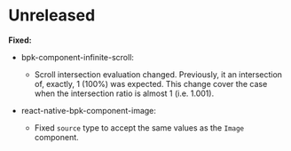 # Unreleased

**Fixed:**
- bpk-component-infinite-scroll:
  - Scroll intersection evaluation changed. Previously, it an intersection of, exactly, 1 (100%) was expected. This change cover the case when the intersection ratio is almost 1 (i.e. 1.001).

- react-native-bpk-component-image:
  - Fixed `source` type to accept the same values as the `Image` component.

